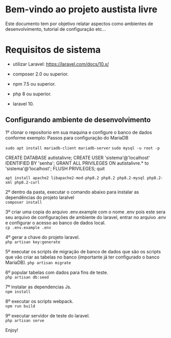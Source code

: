 # Bem-vindo ao projeto austista livre
Este documento tem por objetivo relatar aspectos como ambientes de desenvolvimento, tutorial de configuração etc... 


# Requisitos de sistema
- utilizar Laravel: https://laravel.com/docs/10.x/

- composer 2.0 ou superior.
- npm 7.5 ou superior.
- php 8 ou superior.
- laravel 10.

##  Configurando ambiente de desenvolvimento  
1º clonar o repositorio em sua maquina e configure o banco de dados conforme exemplo:
Passos para configuração do MariaDB

``` sudo apt install mariadb-client mariadb-server ```
``` sudo mysql -u root -p ```

CREATE DATABASE autistalivre;
CREATE USER 'sistema'@'localhost' IDENTIFIED BY 'senha';
GRANT ALL PRIVILEGES ON autistalivre.* to 'sistema'@'localhost';
FLUSH PRIVILEGES;
quit

``` apt install apache2 libapache2-mod-php8.2 php8.2 php8.2-mysql php8.2-xml php8.2-curl ```


2º dentro da pasta, executar o comando abaixo para instalar as dependências do projeto laralvel  
``` composer install ```  

3º criar uma copia do arquivo .env.example com o nome .env pois este sera seu arquivo de configurações de ambiente do laravel, entrar no arquivo .env e configurar o acesso ao banco de dados local.  
``` cp .env.example .env ```


4º gerar a chave do projeto laravel.  
``` php artisan key:generate ```  

5º  executar os scripts de migração de banco de dados que são os scripts que vão criar as tabelas no banco (importante já ter configurado o banco MariaDB).
``` php artisan migrate ```  

6º popular tabelas com dados para fins de teste.  
``` php artisan db:seed ```  

7º instalar as dependencias Js.  
``` npm install ```  

8º executar os scripts webpack.  
``` npm run build ```  

9º executar servidor de teste do laravel.  
``` php artisan serve ```  


Enjoy!  